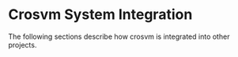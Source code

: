 # Crosvm System Integration

The following sections describe how crosvm is integrated into other projects.
